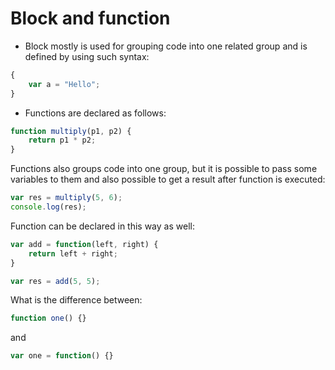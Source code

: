 # Block and function

* Block mostly is used for grouping code into one related group and is defined by using such syntax:

```js
{
    var a = "Hello";
}
```

* Functions are declared as follows:

```js
function multiply(p1, p2) {
    return p1 * p2;
}
```

Functions also groups code into one group, but it is possible to pass some variables to them and also possible to get a result after function is executed:

```js
var res = multiply(5, 6);
console.log(res);
```

Function can be declared in this way as well:

```js
var add = function(left, right) {
    return left + right;
}

var res = add(5, 5);
```

What is the difference between:

```js
function one() {}
```

and

```js
var one = function() {}
```